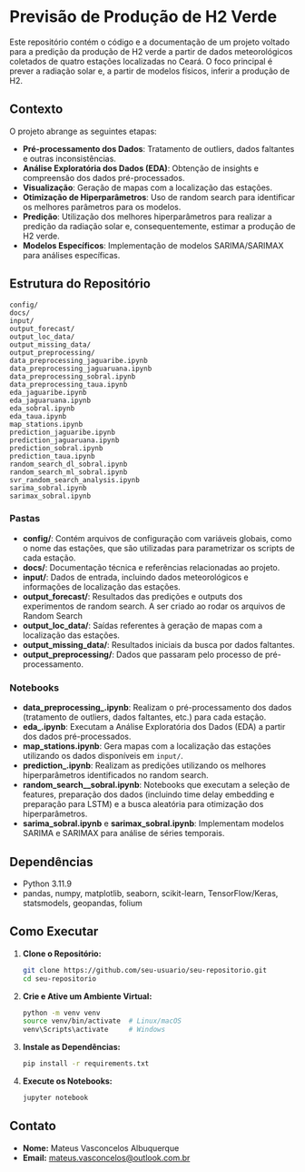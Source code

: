 # Previsão de Produção de H2 Verde

Este repositório contém o código e a documentação de um projeto voltado para a predição da produção de H2 verde a partir de dados meteorológicos coletados de quatro estações localizadas no Ceará. O foco principal é prever a radiação solar e, a partir de modelos físicos, inferir a produção de H2.

## Contexto

O projeto abrange as seguintes etapas:
- **Pré-processamento dos Dados**: Tratamento de outliers, dados faltantes e outras inconsistências.
- **Análise Exploratória dos Dados (EDA)**: Obtenção de insights e compreensão dos dados pré-processados.
- **Visualização**: Geração de mapas com a localização das estações.
- **Otimização de Hiperparâmetros**: Uso de random search para identificar os melhores parâmetros para os modelos.
- **Predição**: Utilização dos melhores hiperparâmetros para realizar a predição da radiação solar e, consequentemente, estimar a produção de H2 verde.
- **Modelos Específicos**: Implementação de modelos SARIMA/SARIMAX para análises específicas.

## Estrutura do Repositório

```
config/
docs/
input/
output_forecast/
output_loc_data/
output_missing_data/
output_preprocessing/
data_preprocessing_jaguaribe.ipynb
data_preprocessing_jaguaruana.ipynb
data_preprocessing_sobral.ipynb
data_preprocessing_taua.ipynb
eda_jaguaribe.ipynb
eda_jaguaruana.ipynb
eda_sobral.ipynb
eda_taua.ipynb
map_stations.ipynb
prediction_jaguaribe.ipynb
prediction_jaguaruana.ipynb
prediction_sobral.ipynb
prediction_taua.ipynb
random_search_dl_sobral.ipynb
random_search_ml_sobral.ipynb
svr_random_search_analysis.ipynb
sarima_sobral.ipynb
sarimax_sobral.ipynb
```

### Pastas

- **config/**: Contém arquivos de configuração com variáveis globais, como o nome das estações, que são utilizadas para parametrizar os scripts de cada estação.
- **docs/**: Documentação técnica e referências relacionadas ao projeto.
- **input/**: Dados de entrada, incluindo dados meteorológicos e informações de localização das estações.
- **output_forecast/**: Resultados das predições e outputs dos experimentos de random search. A ser criado ao rodar os arquivos de Random Search
- **output_loc_data/**: Saídas referentes à geração de mapas com a localização das estações.
- **output_missing_data/**: Resultados iniciais da busca por dados faltantes.
- **output_preprocessing/**: Dados que passaram pelo processo de pré-processamento.

### Notebooks

- **data_preprocessing_<estacao>.ipynb**: Realizam o pré-processamento dos dados (tratamento de outliers, dados faltantes, etc.) para cada estação.
- **eda_<estacao>.ipynb**: Executam a Análise Exploratória dos Dados (EDA) a partir dos dados pré-processados.
- **map_stations.ipynb**: Gera mapas com a localização das estações utilizando os dados disponíveis em `input/`.
- **prediction_<estacao>.ipynb**: Realizam as predições utilizando os melhores hiperparâmetros identificados no random search.
- **random_search_<tecnica>_sobral.ipynb**: Notebooks que executam a seleção de features, preparação dos dados (incluindo time delay embedding e preparação para LSTM) e a busca aleatória para otimização dos hiperparâmetros.
- **sarima_sobral.ipynb** e **sarimax_sobral.ipynb**: Implementam modelos SARIMA e SARIMAX para análise de séries temporais.

## Dependências

- Python 3.11.9
- pandas, numpy, matplotlib, seaborn, scikit-learn, TensorFlow/Keras, statsmodels, geopandas, folium

## Como Executar

1. **Clone o Repositório:**
   ```bash
   git clone https://github.com/seu-usuario/seu-repositorio.git
   cd seu-repositorio
   ```

2. **Crie e Ative um Ambiente Virtual:**
   ```bash
   python -m venv venv
   source venv/bin/activate  # Linux/macOS
   venv\Scripts\activate     # Windows
   ```

3. **Instale as Dependências:**
   ```bash
   pip install -r requirements.txt
   ```

4. **Execute os Notebooks:**
   ```bash
   jupyter notebook
   ```


## Contato

- **Nome:** Mateus Vasconcelos Albuquerque
- **Email:** mateus.vasconcelos@outlook.com.br

